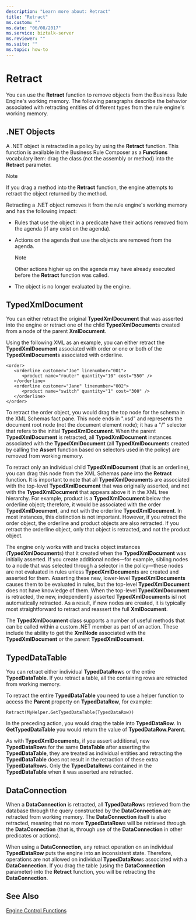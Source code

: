 ```yaml
---
description: "Learn more about: Retract"
title: "Retract"
ms.custom: ""
ms.date: "06/08/2017"
ms.service: biztalk-server
ms.reviewer: ""
ms.suite: ""
ms.topic: how-to
---
```

# Retract
You can use the **Retract** function to remove objects from the Business Rule Engine's working memory. The following paragraphs describe the behavior associated with retracting entities of different types from the rule engine's working memory.  
  
## .NET Objects  
 A .NET object is retracted in a policy by using the **Retract** function. This function is available in the Business Rule Composer as a **Functions** vocabulary item: drag the class (not the assembly or method) into the **Retract** parameter.  
  
> [!NOTE]
>  If you drag a method into the **Retract** function, the engine attempts to retract the object returned by the method.  
  
 Retracting a .NET object removes it from the rule engine's working memory and has the following impact:  
  
-   Rules that use the object in a predicate have their actions removed from the agenda (if any exist on the agenda).  
  
-   Actions on the agenda that use the objects are removed from the agenda.  
  
    > [!NOTE]
    >  Other actions higher up on the agenda may have already executed before the **Retract** function was called.  
  
-   The object is no longer evaluated by the engine.  
  
## TypedXmlDocument  
 You can either retract the original **TypedXmlDocument** that was asserted into the engine or retract one of the child **TypedXmlDocument**s created from a node of the parent **XmlDocument**.  
  
 Using the following XML as an example, you can either retract the **TypedXmlDocument** associated with order or one or both of the **TypedXmlDocument**s associated with orderline.  
  
```  
<order>  
   <orderline customer="Joe" linenumber="001">  
      <product name="router" quantity="10" cost="550" />  
   </orderline>  
   <orderline customer="Jane" linenumber="002">  
      <product name="switch" quantity="1" cost="300" />  
   </orderline>  
</order>  
```  
  
 To retract the order object, you would drag the top node for the schema in the XML Schemas fact pane. This node ends in ".xsd" and represents the document root node (not the document element node); it has a "/" selector that refers to the initial **TypedXmlDocument**. When the parent **TypedXmlDocument** is retracted, all **TypedXmlDocument** instances associated with the **TypedXmlDocument** (all **TypedXmlDocument**s created by calling the **Assert** function based on selectors used in the policy) are removed from working memory.  
  
 To retract only an individual child **TypedXmlDocument** (that is an orderline), you can drag this node from the XML Schemas pane into the **Retract** function. It is important to note that all **TypedXmlDocument**s are associated with the top-level **TypedXmlDocument** that was originally asserted, and not with the **TypedXmlDocument** that appears above it in the XML tree hierarchy. For example, product is a **TypedXmlDocument** below the orderline object; therefore, it would be associated with the order **TypedXmlDocument**, and not with the orderline **TypedXmlDocument**. In most instances, this distinction is not important. However, if you retract the order object, the orderline and product objects are also retracted. If you retract the orderline object, only that object is retracted, and not the product object.  
  
 The engine only works with and tracks object instances (**TypedXmlDocument**s) that it created when the **TypedXmlDocument** was initially asserted. If you create additional nodes—for example, sibling nodes to a node that was selected through a selector in the policy—these nodes are not evaluated in rules unless **TypedXmlDocument**s are created and asserted for them. Asserting these new, lower-level **TypedXmlDocuments** causes them to be evaluated in rules, but the top-level **TypedXmlDocument** does not have knowledge of them. When the top-level **TypedXmlDocument** is retracted, the new, independently asserted **TypedXmlDocument**s isl not automatically retracted. As a result, if new nodes are created, it is typically most straightforward to retract and reassert the full **XmlDocument**.  
  
 The **TypedXmlDocument** class supports a number of useful methods that can be called within a custom .NET member as part of an action. These include the ability to get the **XmlNode** associated with the **TypedXmlDocument** or the parent **TypedXmlDocument**.  
  
## TypedDataTable  
 You can retract either individual **TypedDataRow**s or the entire **TypedDataTable**. If you retract a table, all the containing rows are retracted from working memory.  
  
 To retract the entire **TypedDataTable** you need to use a helper function to access the **Parent** property on **TypedDataRow**, for example:  
  
```  
Retract(MyHelper.GetTypedDataTable(TypedDataRow))  
```  
  
 In the preceding action, you would drag the table into **TypedDataRow**. In **GetTypedDataTable** you would return the value of **TypedDataRow.Parent**.  
  
 As with **TypedXmlDocument**s, if you assert additional, new **TypedDataRow**s for the same **DataTable** after asserting the **TypedDataTable**, they are treated as individual entities and retracting the **TypedDataTable** does not result in the retraction of these extra **TypedDataRow**s. Only the **TypedDataRow**s contained in the **TypedDataTable** when it was asserted are retracted.  
  
## DataConnection  
 When a **DataConnection** is retracted, all **TypedDataRow**s retrieved from the database through the query constructed by the **DataConnection** are retracted from working memory. The **DataConnection** itself is also retracted, meaning that no more **TypedDataRow**s will be retrieved through the **DataConnection** (that is, through use of the **DataConnection** in other predicates or actions).  
  
 When using a **DataConnection**, any retract operation on an individual **TypedDataRow** puts the engine into an inconsistent state. Therefore, operations are not allowed on individual **TypedDataRow**s associated with a **DataConnection**. If you drag the table (using the **DataConnection** parameter) into the **Retract** function, you will be retracting the **DataConnection**.  
  
## See Also  
 [Engine Control Functions](../core/engine-control-functions.md)
